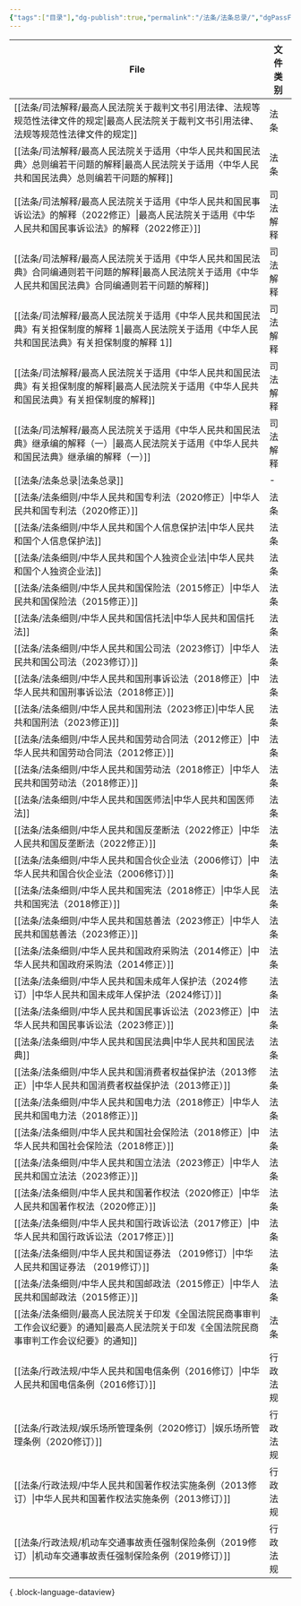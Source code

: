 ```yaml
---
{"tags":["目录"],"dg-publish":true,"permalink":"/法条/法条总录/","dgPassFrontmatter":true,"noteIcon":""}
---
```


| File                                                                                    | 文件类别 |
| --------------------------------------------------------------------------------------- | ---- |
| [[法条/司法解释/最高人民法院关于裁判文书引用法律、法规等规范性法律文件的规定\|最高人民法院关于裁判文书引用法律、法规等规范性法律文件的规定]]           | 法条   |
| [[法条/司法解释/最高人民法院关于适用〈中华人民共和国民法典〉总则编若干问题的解释\|最高人民法院关于适用〈中华人民共和国民法典〉总则编若干问题的解释]]       | 法条   |
| [[法条/司法解释/最高人民法院关于适用《中华人民共和国民事诉讼法》的解释（2022修正）\|最高人民法院关于适用《中华人民共和国民事诉讼法》的解释（2022修正）]] | 司法解释 |
| [[法条/司法解释/最高人民法院关于适用《中华人民共和国民法典》合同编通则若干问题的解释\|最高人民法院关于适用《中华人民共和国民法典》合同编通则若干问题的解释]]   | 司法解释 |
| [[法条/司法解释/最高人民法院关于适用《中华人民共和国民法典》有关担保制度的解释 1\|最高人民法院关于适用《中华人民共和国民法典》有关担保制度的解释 1]]     | 司法解释 |
| [[法条/司法解释/最高人民法院关于适用《中华人民共和国民法典》有关担保制度的解释\|最高人民法院关于适用《中华人民共和国民法典》有关担保制度的解释]]         | 司法解释 |
| [[法条/司法解释/最高人民法院关于适用《中华人民共和国民法典》继承编的解释（一）\|最高人民法院关于适用《中华人民共和国民法典》继承编的解释（一）]]         | 司法解释 |
| [[法条/法条总录\|法条总录]]                                                                    | \-   |
| [[法条/法条细则/中华人民共和国专利法（2020修正）\|中华人民共和国专利法（2020修正）]]                                   | 法条   |
| [[法条/法条细则/中华人民共和国个人信息保护法\|中华人民共和国个人信息保护法]]                                           | 法条   |
| [[法条/法条细则/中华人民共和国个人独资企业法\|中华人民共和国个人独资企业法]]                                           | 法条   |
| [[法条/法条细则/中华人民共和国保险法（2015修正）\|中华人民共和国保险法（2015修正）]]                                   | 法条   |
| [[法条/法条细则/中华人民共和国信托法\|中华人民共和国信托法]]                                                   | 法条   |
| [[法条/法条细则/中华人民共和国公司法（2023修订）\|中华人民共和国公司法（2023修订）]]                                   | 法条   |
| [[法条/法条细则/中华人民共和国刑事诉讼法（2018修正）\|中华人民共和国刑事诉讼法（2018修正）]]                               | 法条   |
| [[法条/法条细则/中华人民共和国刑法（2023修正)\|中华人民共和国刑法（2023修正)]]                                     | 法条   |
| [[法条/法条细则/中华人民共和国劳动合同法（2012修正）\|中华人民共和国劳动合同法（2012修正）]]                               | 法条   |
| [[法条/法条细则/中华人民共和国劳动法（2018修正）\|中华人民共和国劳动法（2018修正）]]                                   | 法条   |
| [[法条/法条细则/中华人民共和国医师法\|中华人民共和国医师法]]                                                   | 法条   |
| [[法条/法条细则/中华人民共和国反垄断法（2022修正）\|中华人民共和国反垄断法（2022修正）]]                                 | 法条   |
| [[法条/法条细则/中华人民共和国合伙企业法（2006修订）\|中华人民共和国合伙企业法（2006修订）]]                               | 法条   |
| [[法条/法条细则/中华人民共和国宪法（2018修正）\|中华人民共和国宪法（2018修正）]]                                     | 法条   |
| [[法条/法条细则/中华人民共和国慈善法（2023修正）\|中华人民共和国慈善法（2023修正）]]                                   | 法条   |
| [[法条/法条细则/中华人民共和国政府采购法（2014修正）\|中华人民共和国政府采购法（2014修正）]]                               | 法条   |
| [[法条/法条细则/中华人民共和国未成年人保护法（2024修订）\|中华人民共和国未成年人保护法（2024修订）]]                           | 法条   |
| [[法条/法条细则/中华人民共和国民事诉讼法（2023修正）\|中华人民共和国民事诉讼法（2023修正）]]                               | 法条   |
| [[法条/法条细则/中华人民共和国民法典\|中华人民共和国民法典]]                                                   | 法条   |
| [[法条/法条细则/中华人民共和国消费者权益保护法（2013修正）\|中华人民共和国消费者权益保护法（2013修正）]]                         | 法条   |
| [[法条/法条细则/中华人民共和国电力法（2018修正）\|中华人民共和国电力法（2018修正）]]                                   | 法条   |
| [[法条/法条细则/中华人民共和国社会保险法（2018修正）\|中华人民共和国社会保险法（2018修正）]]                               | 法条   |
| [[法条/法条细则/中华人民共和国立法法（2023修正）\|中华人民共和国立法法（2023修正）]]                                   | 法条   |
| [[法条/法条细则/中华人民共和国著作权法（2020修正）\|中华人民共和国著作权法（2020修正）]]                                 | 法条   |
| [[法条/法条细则/中华人民共和国行政诉讼法（2017修正）\|中华人民共和国行政诉讼法（2017修正）]]                               | 法条   |
| [[法条/法条细则/中华人民共和国证券法 （2019修订）\|中华人民共和国证券法 （2019修订）]]                                 | 法条   |
| [[法条/法条细则/中华人民共和国邮政法（2015修正）\|中华人民共和国邮政法（2015修正）]]                                   | 法条   |
| [[法条/法条细则/最高人民法院关于印发《全国法院民商事审判工作会议纪要》的通知\|最高人民法院关于印发《全国法院民商事审判工作会议纪要》的通知]]           | 法条   |
| [[法条/行政法规/中华人民共和国电信条例（2016修订）\|中华人民共和国电信条例（2016修订）]]                                 | 行政法规 |
| [[法条/行政法规/娱乐场所管理条例（2020修订）\|娱乐场所管理条例（2020修订）]]                                       | 行政法规 |
| [[法条/行政法规/中华人民共和国著作权法实施条例（2013修订）\|中华人民共和国著作权法实施条例（2013修订）]]                         | 行政法规 |
| [[法条/行政法规/机动车交通事故责任强制保险条例（2019修订）\|机动车交通事故责任强制保险条例（2019修订）]]                         | 行政法规 |

{ .block-language-dataview}

